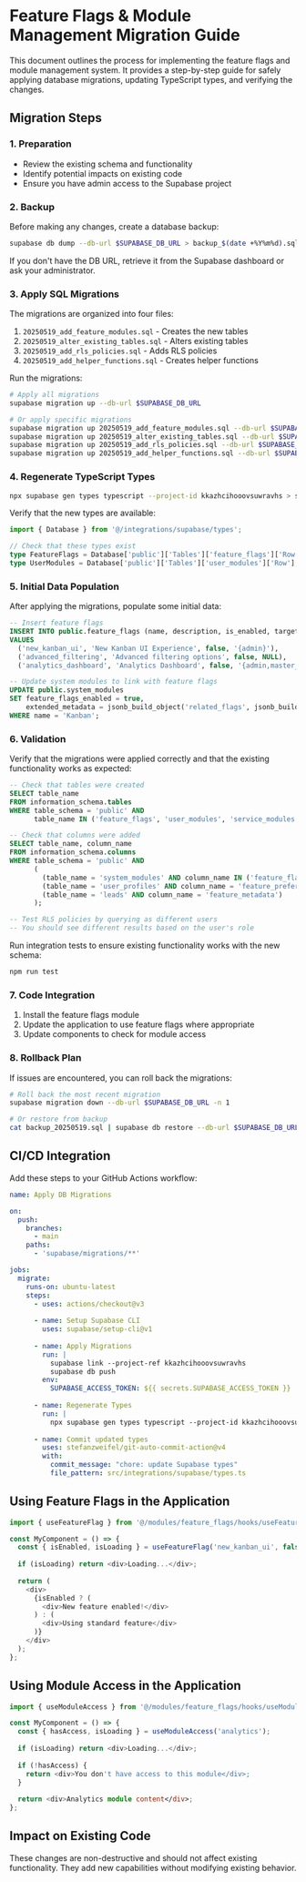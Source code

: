 
# Feature Flags & Module Management Migration Guide

This document outlines the process for implementing the feature flags and module management system. It provides a step-by-step guide for safely applying database migrations, updating TypeScript types, and verifying the changes.

## Migration Steps

### 1. Preparation

- Review the existing schema and functionality
- Identify potential impacts on existing code
- Ensure you have admin access to the Supabase project

### 2. Backup

Before making any changes, create a database backup:

```bash
supabase db dump --db-url $SUPABASE_DB_URL > backup_$(date +%Y%m%d).sql
```

If you don't have the DB URL, retrieve it from the Supabase dashboard or ask your administrator.

### 3. Apply SQL Migrations

The migrations are organized into four files:

1. `20250519_add_feature_modules.sql` - Creates the new tables
2. `20250519_alter_existing_tables.sql` - Alters existing tables
3. `20250519_add_rls_policies.sql` - Adds RLS policies
4. `20250519_add_helper_functions.sql` - Creates helper functions

Run the migrations:

```bash
# Apply all migrations
supabase migration up --db-url $SUPABASE_DB_URL

# Or apply specific migrations
supabase migration up 20250519_add_feature_modules.sql --db-url $SUPABASE_DB_URL
supabase migration up 20250519_alter_existing_tables.sql --db-url $SUPABASE_DB_URL
supabase migration up 20250519_add_rls_policies.sql --db-url $SUPABASE_DB_URL
supabase migration up 20250519_add_helper_functions.sql --db-url $SUPABASE_DB_URL
```

### 4. Regenerate TypeScript Types

```bash
npx supabase gen types typescript --project-id kkazhcihooovsuwravhs > src/integrations/supabase/types.ts
```

Verify that the new types are available:

```typescript
import { Database } from '@/integrations/supabase/types';

// Check that these types exist
type FeatureFlags = Database['public']['Tables']['feature_flags']['Row'];
type UserModules = Database['public']['Tables']['user_modules']['Row'];
```

### 5. Initial Data Population

After applying the migrations, populate some initial data:

```sql
-- Insert feature flags
INSERT INTO public.feature_flags (name, description, is_enabled, target_roles)
VALUES 
  ('new_kanban_ui', 'New Kanban UI Experience', false, '{admin}'),
  ('advanced_filtering', 'Advanced filtering options', false, NULL),
  ('analytics_dashboard', 'Analytics Dashboard', false, '{admin,master_admin}');

-- Update system modules to link with feature flags
UPDATE public.system_modules
SET feature_flags_enabled = true, 
    extended_metadata = jsonb_build_object('related_flags', jsonb_build_array('new_kanban_ui'))
WHERE name = 'Kanban';
```

### 6. Validation

Verify that the migrations were applied correctly and that the existing functionality works as expected:

```sql
-- Check that tables were created
SELECT table_name 
FROM information_schema.tables 
WHERE table_schema = 'public' AND 
      table_name IN ('feature_flags', 'user_modules', 'service_modules', 'module_dependencies');

-- Check that columns were added
SELECT table_name, column_name 
FROM information_schema.columns 
WHERE table_schema = 'public' AND 
      (
        (table_name = 'system_modules' AND column_name IN ('feature_flags_enabled', 'extended_metadata')) OR
        (table_name = 'user_profiles' AND column_name = 'feature_preferences') OR
        (table_name = 'leads' AND column_name = 'feature_metadata')
      );

-- Test RLS policies by querying as different users
-- You should see different results based on the user's role
```

Run integration tests to ensure existing functionality works with the new schema:

```bash
npm run test
```

### 7. Code Integration

1. Install the feature flags module
2. Update the application to use feature flags where appropriate
3. Update components to check for module access

### 8. Rollback Plan

If issues are encountered, you can roll back the migrations:

```bash
# Roll back the most recent migration
supabase migration down --db-url $SUPABASE_DB_URL -n 1

# Or restore from backup
cat backup_20250519.sql | supabase db restore --db-url $SUPABASE_DB_URL
```

## CI/CD Integration

Add these steps to your GitHub Actions workflow:

```yaml
name: Apply DB Migrations

on:
  push:
    branches:
      - main
    paths:
      - 'supabase/migrations/**'

jobs:
  migrate:
    runs-on: ubuntu-latest
    steps:
      - uses: actions/checkout@v3
      
      - name: Setup Supabase CLI
        uses: supabase/setup-cli@v1
        
      - name: Apply Migrations
        run: |
          supabase link --project-ref kkazhcihooovsuwravhs
          supabase db push
        env:
          SUPABASE_ACCESS_TOKEN: ${{ secrets.SUPABASE_ACCESS_TOKEN }}
          
      - name: Regenerate Types
        run: |
          npx supabase gen types typescript --project-id kkazhcihooovsuwravhs > src/integrations/supabase/types.ts
          
      - name: Commit updated types
        uses: stefanzweifel/git-auto-commit-action@v4
        with:
          commit_message: "chore: update Supabase types"
          file_pattern: src/integrations/supabase/types.ts
```

## Using Feature Flags in the Application

```typescript
import { useFeatureFlag } from '@/modules/feature_flags/hooks/useFeatureFlag';

const MyComponent = () => {
  const { isEnabled, isLoading } = useFeatureFlag('new_kanban_ui', false);
  
  if (isLoading) return <div>Loading...</div>;
  
  return (
    <div>
      {isEnabled ? (
        <div>New feature enabled!</div>
      ) : (
        <div>Using standard feature</div>
      )}
    </div>
  );
};
```

## Using Module Access in the Application

```typescript
import { useModuleAccess } from '@/modules/feature_flags/hooks/useModules';

const MyComponent = () => {
  const { hasAccess, isLoading } = useModuleAccess('analytics');
  
  if (isLoading) return <div>Loading...</div>;
  
  if (!hasAccess) {
    return <div>You don't have access to this module</div>;
  }
  
  return <div>Analytics module content</div>;
};
```

## Impact on Existing Code

These changes are non-destructive and should not affect existing functionality. They add new capabilities without modifying existing behavior.
